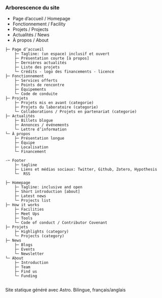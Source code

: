 ### Arborescence du site

- Page d’accueil / Homepage
- Fonctionnement / Facility
- Projets / Projects
- Actualités / News
- À propos / About

  


```
├─ Page d’accueil
    ├─ Tagline: (un espace) inclusif et ouvert
    ├─ Présentation courte [à propos] 
    ├─ Dernières actualités
    ├─ Liste des projets
    └─ Crédits - logo des financements - licence
├─ Fonctionnement
    ├─ Services offerts
    ├─ Points de rencontre
    ├─ Équipements
    └─ Code de conduite
├─ Projets
    ├─ Projets mis en avant (categorie)
    ├─ Projets du laboratoire (categorie)
    └─ Collaborations / Projets en partenariat (categorie)
├─ Actualités
    ├─ Billets blogue
    ├─ Annonces / événements
    └─ Lettre d’information
└─ À propos
    ├─ Présentation longue
    ├─ Équipe
    ├─ Localisation
    └─ Financement

-─ Footer
    ├─ tagline
    ├─ Liens et médias sociaux: Twitter, Github, Zotero, Hypothesis
    └─  RSS
```

```
├─ Homepage
    ├─ Tagline: inclusive and open
    ├─ Short introduction [about] 
    ├─ Latest news
    └─ Projects list
├─ How it works
    ├─ Facilities
    ├─ Meet Ups
    ├─ Tools
    └─ Code of conduct / Contributor Covenant
├─ Projets
    ├─ Highlights (category) 
    └─ Projects (category)
├─ News
    ├─ Blogs
    ├─ Events
    └─ Newsletter
└─ About
    ├─ Introduction
    ├─ Team
    ├─ Find us
    └─ Funding
    
```

Site statique généré avec Astro.
Bilingue, français/anglais